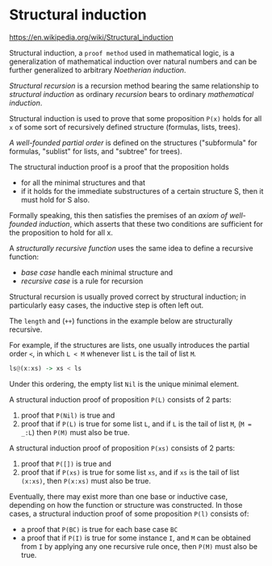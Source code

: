 # Structural induction

https://en.wikipedia.org/wiki/Structural_induction

Structural induction, a `proof method` used in mathematical logic, is a generalization of mathematical induction over natural numbers and can be further generalized to arbitrary *Noetherian induction*.

*Structural recursion* is a recursion method bearing the same relationship to *structural induction* as ordinary *recursion* bears to ordinary *mathematical induction*.

Structural induction is used to prove that some proposition `P(x)` holds for all `x` of some sort of recursively defined structure (formulas, lists, trees).

*A well-founded partial order* is defined on the structures ("subformula" for formulas, "sublist" for lists, and "subtree" for trees).

The structural induction proof is a proof that the proposition holds
- for all the minimal structures and that
- if it holds for the immediate substructures of a certain structure S, then it must hold for S also.

Formally speaking, this then satisfies the premises of an *axiom of well-founded induction*, which asserts that these two conditions are sufficient for the proposition to hold for all x.

A *structurally recursive function* uses the same idea to define a recursive function:
- *base case* handle each minimal structure and
- *recursive case* is a rule for recursion

Structural recursion is usually proved correct by structural induction; in particularly easy cases, the inductive step is often left out.

The `length` and (`++`) functions in the example below are structurally recursive.

For example, if the structures are lists, one usually introduces the partial order `<`, in which `L < M` whenever list `L` is the tail of list `M`.

```hs
ls@(x:xs) -> xs < ls
```

Under this ordering, the empty list `Nil` is the unique minimal element.

A structural induction proof of proposition `P(L)` consists of 2 parts:
1. proof that `P(Nil)` is true and
2. proof that 
   if `P(L)` is true for some list `L`, and 
   if `L` is the tail of list `M`, (`M = _:L`)
   then `P(M)` must also be true.

A structural induction proof of proposition `P(xs)` consists of 2 parts:
1. proof that `P([])` is true and
2. proof that 
   if `P(xs)` is true for some list `xs`, and 
   if `xs` is the tail of list `(x:xs)`, 
   then `P(x:xs)` must also be true.



Eventually, there may exist more than one base or inductive case, depending on how the function or structure was constructed. In those cases, a structural induction proof of some proposition `P(l)` consists of:
* a proof that `P(BC)` is true for each base case `BC`
* a proof that 
  if `P(I)` is true for some instance `I`, 
  and `M` can be obtained from `I` 
  by applying any one recursive rule once, 
  then `P(M)` must also be true.
